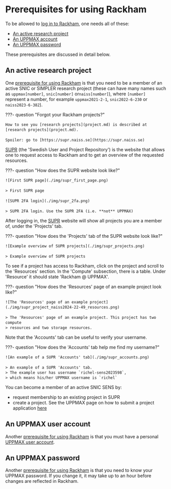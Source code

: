 # Prerequisites for using Rackham

To be allowed to [log in to Rackham](../getting_started/login_rackham.md),
one needs all of these:

- [An active research project](#an-active-research-project)
- [An UPPMAX account](#an-uppmax-user-account)
- [An UPPMAX password](#an-uppmax-password)

These prerequisites are discussed in detail below.

## An active research project

One [prerequisite for using Rackham](#prerequisites-for-using-rackham)
is that you need to be a member of an active SNIC
or SIMPLER research project (these can have many names such as `uppmax[number]`,
`snic[number]` or`naiss[number]`),
where `[number]` represent a number, for example `uppmax2021-2-1`, `snic2022-6-230` or `naiss2023-6-382`).

???- question "Forgot your Rackham projects?"

    How to see you [research projects](project.md) is described at [research projects](project.md).

    Spoiler: go to [https://supr.naiss.se](https://supr.naiss.se)

[SUPR](https://supr.naiss.se/) (the 'Swedish User and Project Repository')
is the website that allows one to request access to Rackham
and to get an overview of the requested resources.

???- question "How does the SUPR website look like?"

    ![First SUPR page](./img/supr_first_page.png)

    > First SUPR page

    ![SUPR 2FA login](./img/supr_2fa.png)

    > SUPR 2FA login. Use the SUPR 2FA (i.e. **not** UPPMAX)

After logging in, the [SUPR](https://supr.naiss.se/)
website will show all projects you are a member of,
under the 'Projects' tab.

???- question "How does the 'Projects' tab of the SUPR website look like?"

    ![Example overview of SUPR projects](./img/supr_projects.png)

    > Example overview of SUPR projects

To see if a project has access to Rackham, click on the
project and scroll to the 'Resources' section. In the 'Compute' subsection,
there is a table. Under 'Resource' it should state 'Rackham @ UPPMAX'.

???- question "How does the 'Resources' page of an example project look like?"

    ![The 'Resources' page of an example project](./img/supr_project_naiss2024-22-49_resources.png)

    > The 'Resources' page of an example project. This project has two compute
    > resources and two storage resources.

Note that the 'Accounts' tab can be useful to verify your username.

???- question "How does the 'Accounts' tab help me find my username?"

    ![An example of a SUPR 'Accounts' tab](./img/supr_accounts.png)

    > An example of a SUPR 'Accounts' tab.
    > The example user has username `richel-sens2023598`,
    > which means his/her UPPMAX username is `richel`

You can become a member of an active SNIC SENS by:

- request membership to an existing project in SUPR
- create a project. See the UPPMAX page on
  how to submit a project application [here](project_apply.md)

## An UPPMAX user account

Another [prerequisite for using Rackham](#prerequisites-for-using-rackham)
is that you must have a personal [UPPMAX user account](../getting_started/user_account.md).

## An UPPMAX password

Another [prerequisite for using Rackham](#prerequisites-for-using-rackham)
is that you need to know your UPPMAX password.
If you change it, it may take up to an hour before changes are reflected in Rackham.

